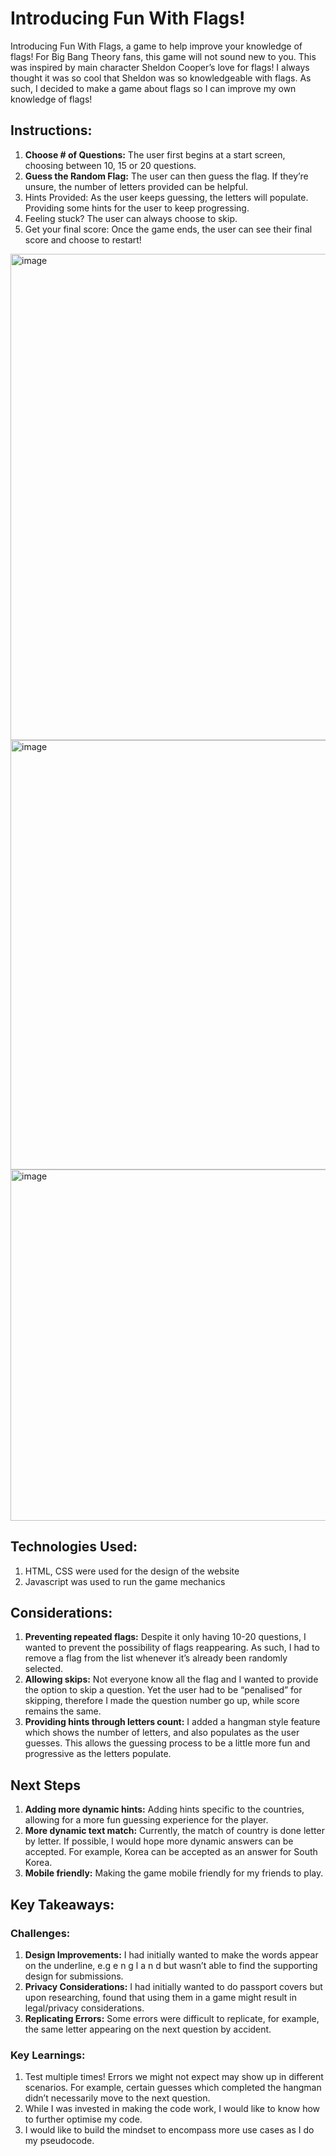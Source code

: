 # Introducing Fun With Flags!

Introducing Fun With Flags, a game to help improve your knowledge of flags! For Big Bang Theory fans, this game will not sound new to you. This was inspired by main character Sheldon Cooper’s love for flags! I always thought it was so cool that Sheldon was so knowledgeable with flags. As such, I decided to make a game about flags so I can improve my own knowledge of flags! 

## Instructions:

1. **Choose # of Questions:** The user first begins at a start screen, choosing between 10, 15 or 20 questions. 
2. **Guess the Random Flag:** The user can then guess the flag. If they’re unsure, the number of letters provided can be helpful. 
3. Hints Provided: As the user keeps guessing, the letters will populate. Providing some hints for the user to keep progressing. 
4. Feeling stuck? The user can always choose to skip. 
5. Get your final score: Once the game ends, the user can see their final score and choose to restart!

<img width="778" alt="image" src="https://github.com/cheryltyn/funwithflags/assets/55976709/6738803c-5eef-4b05-8ec9-70207f540409">
<img width="687" alt="image" src="https://github.com/cheryltyn/funwithflags/assets/55976709/e8afebdc-18d9-48ca-bcbe-6b2365b2b5aa">
<img width="562" alt="image" src="https://github.com/cheryltyn/funwithflags/assets/55976709/55b79928-e70b-46c0-a087-15f3d4a00cb1">


## Technologies Used:

1. HTML, CSS were used for the design of the website 
2. Javascript was used to run the game mechanics

## Considerations:

1. **Preventing repeated flags:** Despite it only having 10-20 questions, I wanted to prevent the possibility of flags reappearing. As such, I had to remove a flag from the list whenever it’s already been randomly selected. 
2. **Allowing skips:** Not everyone know all the flag and I wanted to provide the option to skip a question. Yet the user had to be “penalised” for skipping, therefore I made the question number go up, while score remains the same. 
3. **Providing hints through letters count:** I added a hangman style feature which shows the number of letters, and also populates as the user guesses. This allows the guessing process to be a little more fun and progressive as the letters populate. 

## Next Steps

1. **Adding more dynamic hints:** Adding hints specific to the countries, allowing for a more fun guessing experience for the player. 
2. **************************************************More dynamic text match:************************************************** Currently, the match of country is done letter by letter. If possible, I would hope more dynamic answers can be accepted. For example, Korea can be accepted as an answer for South Korea. 
3. **************************************************Mobile friendly:************************************************** Making the game mobile friendly for my friends to play. 

## Key Takeaways:

### **Challenges:**

1. **Design Improvements:** I had initially wanted to make the words appear on the underline, e.g e n g l a n d but wasn’t able to find the supporting design for submissions. 
2. **Privacy Considerations:** I had initially wanted to do passport covers but upon researching, found that using them in a game might result in legal/privacy considerations. 
3. **Replicating Errors:** Some errors were difficult to replicate, for example, the same letter appearing on the next question by accident. 

### **Key Learnings:**

1. Test multiple times! Errors we might not expect may show up in different scenarios. For example, certain guesses which completed the hangman didn’t necessarily move to the next question. 
2. While I was invested in making the code work, I would like to know how to further optimise my code. 
3. I would like to build the mindset to encompass more use cases as I do my pseudocode.
